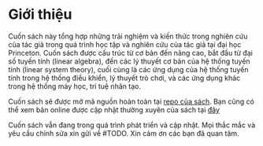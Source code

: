 # Giới thiệu
Cuốn sách này tổng hợp những trải nghiệm và kiến thức trong nghiên cứu của tác giả trong quá trình học tập và nghiên cứu của tác giả tại đại học Princeton. Cuốn sách được cấu trúc từ cơ bản đến nâng cao, bắt đầu từ đại số tuyến tính (linear algebra), đến các lý thuyết cơ bản của hệ thống tuyến tính (linear system theory), cuối cùng là các ứng dụng của hệ thống tuyến tính trong hệ thống điều khiển, lý thuyết trò chơi, và các ứng dụng khác trong hệ thống máy học, trí tuệ nhân tạo.

Cuốn sách sẽ được mở mã nguồn hoàn toàn tại [repo của sách](https://github.com/buzinguyen/linsys-intro). Bạn cũng có thể xem bản online được cập nhật thường xuyên của sách tại [đây](https://www.buzinguyen.com/linsys-intro/intro.html)

Cuốn sách vẫn đang trong quá trình phát triển và cập nhật. Mọi thắc mắc và yêu cầu chỉnh sửa xin gửi về #TODO. Xin cảm ơn các bạn đã quan tâm.

```{tableofcontents}
```
